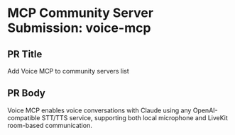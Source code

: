 # MCP Community Server Submission: voice-mcp

## PR Title
Add Voice MCP to community servers list

## PR Body

Voice MCP enables voice conversations with Claude using any OpenAI-compatible STT/TTS service, supporting both local microphone and LiveKit room-based communication.


